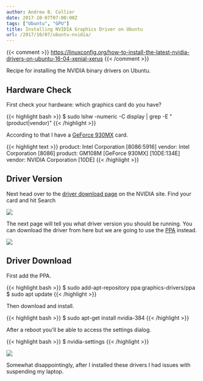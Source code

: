 ```yaml
---
author: Andrew B. Collier
date: 2017-10-07T07:00:00Z
tags: ["Ubuntu", "GPU"]
title: Installing NVIDIA Graphics Driver on Ubuntu
url: /2017/10/07/ubuntu-nvidia/
---
```


{{< comment >}}
https://linuxconfig.org/how-to-install-the-latest-nvidia-drivers-on-ubuntu-16-04-xenial-xerus
{{< /comment >}}

Recipe for installing the NVIDIA binary drivers on Ubuntu.

<!--more-->

## Hardware Check

First check your hardware: which graphics card do you have?

{{< highlight bash >}}
$ sudo lshw -numeric -C display | grep -E "(product|vendor)"
{{< /highlight >}}

According to that I have a [GeForce 930MX](https://www.geforce.com/hardware/notebook-gpus/geforce-930mx) card.

{{< highlight text >}}
       product: Intel Corporation [8086:5916]
       vendor: Intel Corporation [8086]
       product: GM108M [GeForce 930MX] [10DE:134E]
       vendor: NVIDIA Corporation [10DE]
{{< /highlight >}}

## Driver Version

Next head over to the [driver download page](http://www.nvidia.com/Download/index.aspx) on the NVIDIA site. Find your card and hit Search

![](/img/2017/10/nvidia-drivers.png)

The next page will tell you what driver version you should be running. You can download the driver from here but we are going to use the [PPA](https://help.launchpad.net/Packaging/PPA) instead.

![](/img/2017/10/nvidia-drivers-download.png)

## Driver Download

First add the PPA.

{{< highlight bash >}}
$ sudo add-apt-repository ppa:graphics-drivers/ppa
$ sudo apt update
{{< /highlight >}}

Then download and install.

{{< highlight bash >}}
$ sudo apt-get install nvidia-384
{{< /highlight >}}

After a reboot you'll be able to access the settings dialog.

{{< highlight bash >}}
$ nvidia-settings
{{< /highlight >}}

![](/img/2017/10/nvidia-settings.png)

Somewhat disappointingly, after I installed these drivers I had issues with suspending my laptop.
